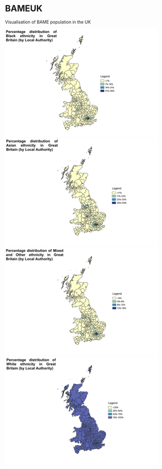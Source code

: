 # BAMEUK
Visualisation of BAME population in the UK

![Black distribution](/Images/GB_Black.jpeg)
![Asian distribution](/Images/GB_Asian.jpeg)
![Minority Ethnic distribution](/Images/GB_Minority_Ethnic.jpeg)
![White distribution](/Images/GB_White.jpeg)
